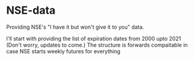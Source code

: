 # NSE-data
Providing NSE's "I have it but won't give it to you" data.

I'll start with providing the list of expiration dates from 2000 upto 2021 (Don't worry, updates to come.)
The structure is forwards compaitable in case NSE starts weekly futures for everything

